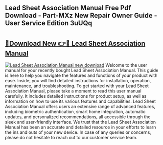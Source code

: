 ## Lead Sheet Association Manual Free Pdf Download - Part-MXz New Repair Owner Guide - User Service Edition 3uUQq

# <h2><a href="http://cf10872.oget.top/?id=Lead+Sheet+Association+Manual">🔗Download New 👉🔴 Lead Sheet Association Manual</a></h2>

[![Lead Sheet Association Manual new download](https://i.imgur.com/5g1atiW.png)](http://cf10872.oget.top/?id=Lead+Sheet+Association+Manual)
Welcome to the user manual for your recently bought Lead Sheet Association Manual. This guide is here to help you navigate the features and functions of your product with ease. Inside, you will find detailed instructions for installation, operation, maintenance, and troubleshooting. To get started with your Lead Sheet Association Manual, please take a moment to read this user manual carefully. It includes detailed instructions for product setup, as well as information on how to use its various features and capabilities. Lead Sheet Association Manual offers users an extensive range of advanced features, including biometric authentication, smart home integration, automatic updates, and personalized recommendations, all accessible through the sleek and user-friendly interface. We trust that the Lead Sheet Association Manual has been an accurate and detailed resource in your efforts to learn the ins and outs of your new device. In case of any queries or concerns, please do not hesitate to reach out to our customer service team.
